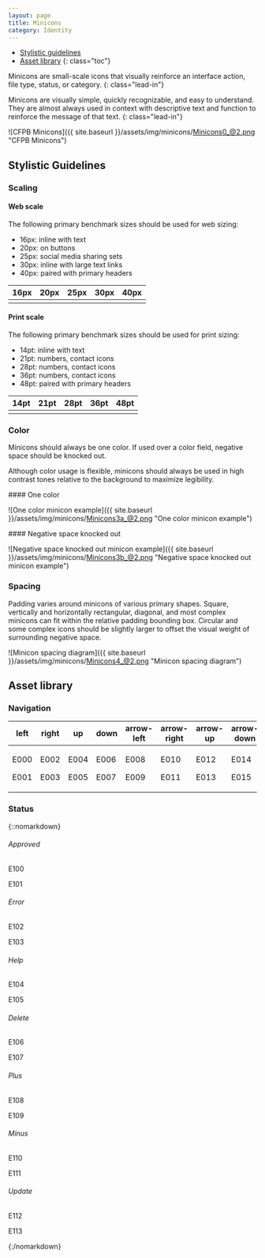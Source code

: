 ```yaml
---
layout: page
title: Minicons
category: Identity
---
```


- [Stylistic guidelines](#stylistic-guidelines)
- [Asset library](#asset-library)
{: class="toc"}

<div class="content-67 content-first">

Minicons are small-scale icons that visually reinforce an interface action, file type, status, or category.
{: class="lead-in"}

Minicons are visually simple, quickly recognizable, and easy to understand. They are almost always used in context with descriptive text and function to reinforce the message of that text.
{: class="lead-in"}

</div>

<div class="content-33 content-last">

![CFPB Minicons]({{ site.baseurl }}/assets/img/minicons/Minicons0_@2.png "CFPB Minicons")

</div>

## Stylistic Guidelines

<div class="content-33 content-first">
	
### Scaling

#### Web scale
The following primary benchmark sizes should be used for web sizing:

* 16px: inline with text
* 20px: on buttons
* 25px: social media sharing sets
* 30px: inline with large text links
* 40px: paired with primary headers

</div>

<div class="content-67 content-last">

<table class="minicon-scale-table">
    <thead>
        <th>16px</th>
        <th>20px</th>
        <th>25px</th>
        <th>30px</th>
        <th>40px</th>
    </thead>
    <tbody>
        <td class="minicon-scale-16px">
            <i class="cf-icon cf-icon-loan"></i>
            <i class="cf-icon cf-icon-loan-round"></i>
        </td>
        <td class="minicon-scale-20px">
            <i class="cf-icon cf-icon-loan"></i>
            <i class="cf-icon cf-icon-loan-round"></i>
        </td>
        <td class="minicon-scale-25px">
            <i class="cf-icon cf-icon-loan"></i>
            <i class="cf-icon cf-icon-loan-round"></i>
        </td>
        <td class="minicon-scale-30px">
            <i class="cf-icon cf-icon-loan"></i>
            <i class="cf-icon cf-icon-loan-round"></i>
        </td>
        <td class="minicon-scale-40px">
            <i class="cf-icon cf-icon-loan"></i>
            <i class="cf-icon cf-icon-loan-round"></i>
        </td>
    </tbody>
</table>

</div>

<div class="content-33 content-first">

#### Print scale
The following primary benchmark sizes should be used for print sizing:

* 14pt: inline with text
* 21pt: numbers, contact icons
* 28pt: numbers, contact icons
* 36pt: numbers, contact icons
* 48pt: paired with primary headers

</div>

<div class="content-67 content-last">

<table class="minicon-scale-table">
    <thead>
        <th>14pt</th>
        <th>21pt</th>
        <th>28pt</th>
        <th>36pt</th>
        <th>48pt</th>
    </thead>
    <tbody>
        <td class="minicon-scale-14pt">
            <i class="cf-icon cf-icon-loan"></i>
            <i class="cf-icon cf-icon-loan-round"></i>
        </td>
        <td class="minicon-scale-21pt">
            <i class="cf-icon cf-icon-loan"></i>
            <i class="cf-icon cf-icon-loan-round"></i>
        </td>
        <td class="minicon-scale-28pt">
            <i class="cf-icon cf-icon-loan"></i>
            <i class="cf-icon cf-icon-loan-round"></i>
        </td>
        <td class="minicon-scale-36pt">
            <i class="cf-icon cf-icon-loan"></i>
            <i class="cf-icon cf-icon-loan-round"></i>
        </td>
        <td class="minicon-scale-48pt">
            <i class="cf-icon cf-icon-loan"></i>
            <i class="cf-icon cf-icon-loan-round"></i>
        </td>
    </tbody>
</table>

</div>

<div class="content-33 content-first">

### Color
Minicons should always be one color. If used over a color field, negative space should be knocked out. 

Although color usage is flexible, minicons should always be used in high contrast tones relative to the background to maximize legibility.

</div>

<div class="content-67 content-last">


<div class="content-50 content-first">
#### One color

![One color minicon example]({{ site.baseurl }}/assets/img/minicons/Minicons3a_@2.png "One color minicon example")
</div>
<div class="content-50 content-last">
#### Negative space knocked out

![Negative space knocked out minicon example]({{ site.baseurl }}/assets/img/minicons/Minicons3b_@2.png "Negative space knocked out minicon example")
</div>

</div>

<div class="content-33 content-first">

### Spacing
Padding varies around minicons of various primary shapes. Square, vertically and horizontally rectangular, diagonal, and most complex minicons can fit within the relative padding bounding box. Circular and some complex icons should be slightly larger to offset the visual weight of surrounding negative space.

</div>

<div class="content-67 content-last">
	
![Minicon spacing diagram]({{ site.baseurl }}/assets/img/minicons/Minicons4_@2.png "Minicon spacing diagram")

</div>

## Asset library

<div class="content-25 content-first">

### Navigation

</div>

<div class="content-75 content-last">

  <table class="minicon-assets-table">
    <thead>
      <th>left</th>
      <th>right</th>
      <th>up</th>
      <th>down</th>
      <th>arrow-left</th>
      <th>arrow-right</th>
      <th>arrow-up</th>
      <th>arrow-down</th>
    </thead>
    <tbody>
      <td>
        <p>E000</p>
        <i class="cf-icon cf-icon-left"></i>
        <p>E001</p>
        <i class="cf-icon cf-icon-left-round"></i>
      </td>
      <td>
        <p>E002</p>
        <i class="cf-icon cf-icon-right"></i>
        <p>E003</p>
        <i class="cf-icon cf-icon-right-round"></i>
      </td>
      <td>
        <p>E004</p>
        <i class="cf-icon cf-icon-up"></i>
        <p>E005</p>
        <i class="cf-icon cf-icon-up-round"></i>
      </td>
      <td>
        <p>E006</p>
        <i class="cf-icon cf-icon-down"></i>
        <p>E007</p>
        <i class="cf-icon cf-icon-down-round"></i>
      </td>
      <td>
        <p>E008</p>
        <i class="cf-icon cf-icon-arrow-left"></i>
        <p>E009</p>
        <i class="cf-icon cf-icon-arrow-left-round"></i>
      </td>
      <td>
        <p>E010</p>
        <i class="cf-icon cf-icon-arrow-right"></i>
        <p>E011</p>
        <i class="cf-icon cf-icon-arrow-right-round"></i>
      </td>
      <td>
        <p>E012</p>
        <i class="cf-icon cf-icon-arrow-up"></i>
        <p>E013</p>
        <i class="cf-icon cf-icon-arrow-up-round"></i>
      </td>          
      <td>
        <p>E014</p>
        <i class="cf-icon cf-icon-arrow-down"></i>
        <p>E015</p>
        <i class="cf-icon cf-icon-arrow-down-round"></i>
      </td>       
    </tbody>
  </table>

</div>

<div class="content-25 content-first">

### Status

</div>

<div class="content-75 content-last">

{::nomarkdown}

  <div class="minicon-assets-div">
    <h6>Approved</h6>
    <p>E100</p>
    <i class="cf-icon cf-icon-approved"></i>
    <p>E101</p>
    <i class="cf-icon cf-icon-approved-round"></i>
  </div>
  <div class="minicon-assets-div">
    <h6>Error</h6>
    <p>E102</p>
    <i class="cf-icon cf-icon-error"></i>
    <p>E103</p>
    <i class="cf-icon cf-icon-error-round"></i>
  </div>
  <div class="minicon-assets-div">
    <h6>Help</h6>
    <p>E104</p>
    <i class="cf-icon cf-icon-help"></i>
    <p>E105</p>
    <i class="cf-icon cf-icon-help-round"></i>
  </div>
  <div class="minicon-assets-div">
    <h6>Delete</h6>
    <p>E106</p>
    <i class="cf-icon cf-icon-delete"></i>
    <p>E107</p>
    <i class="cf-icon cf-icon-delete-round"></i>
  </div>
  <div class="minicon-assets-div">
    <h6>Plus</h6>
    <p>E108</p>
    <i class="cf-icon cf-icon-plus"></i>
    <p>E109</p>
    <i class="cf-icon cf-icon-plus-round"></i>
  </div>
  <div class="minicon-assets-div">
    <h6>Minus</h6>
    <p>E110</p>
    <i class="cf-icon cf-icon-minus"></i>
    <p>E111</p>
    <i class="cf-icon cf-icon-minus-round"></i>
  </div>
  <div class="minicon-assets-div">
    <h6>Update</h6>
    <p>E112</p>
    <i class="cf-icon cf-icon-update"></i>
    <p>E113</p>
    <i class="cf-icon cf-icon-update-round"></i>
  </div>



{:/nomarkdown}

</div>

